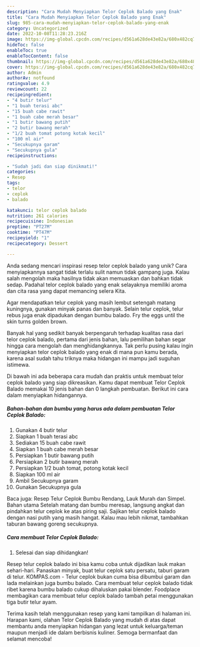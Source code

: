```yaml
---
description: "Cara Mudah Menyiapkan Telor Ceplok Balado yang Enak"
title: "Cara Mudah Menyiapkan Telor Ceplok Balado yang Enak"
slug: 985-cara-mudah-menyiapkan-telor-ceplok-balado-yang-enak
category: Uncategorized
date: 2022-10-08T11:28:23.216Z
image: https://img-global.cpcdn.com/recipes/d561a628de43e82a/680x482cq70/telor-ceplok-balado-foto-resep-utama.jpg
hideToc: false
enableToc: true
enableTocContent: false
thumbnail: https://img-global.cpcdn.com/recipes/d561a628de43e82a/680x482cq70/telor-ceplok-balado-foto-resep-utama.jpg
cover: https://img-global.cpcdn.com/recipes/d561a628de43e82a/680x482cq70/telor-ceplok-balado-foto-resep-utama.jpg
author: Admin
authorAv: notfound
ratingvalue: 4.9
reviewcount: 22
recipeingredient:
- "4 butir telur"
- "1 buah terasi abc"
- "15 buah cabe rawit"
- "1 buah cabe merah besar"
- "1 butir bawang putih"
- "2 butir bawang merah"
- "1/2 buah tomat potong kotak kecil"
- "100 ml air"
- "Secukupnya garam"
- "Secukupnya gula"
recipeinstructions:

- "Sudah jadi dan siap dinikmati!"
categories:
- Resep
tags:
- telor
- ceplok
- balado

katakunci: telor ceplok balado 
nutrition: 261 calories
recipecuisine: Indonesian
preptime: "PT27M"
cooktime: "PT47M"
recipeyield: "1"
recipecategory: Dessert

---
```





Anda sedang mencari inspirasi resep telor ceplok balado yang unik? Cara menyiapkannya sangat tidak terlalu sulit namun tidak gampang juga. Kalau salah mengolah maka hasilnya tidak akan memuaskan dan bahkan tidak sedap. Padahal telor ceplok balado yang enak selayaknya memiliki aroma dan cita rasa yang dapat memancing selera Kita.





Agar mendapatkan telur ceplok yang masih lembut setengah matang kuningnya, gunakan minyak panas dan banyak. Selain telur ceplok, telur rebus juga enak dipadukan dengan bumbu balado. Fry the eggs until the skin turns golden brown.

Banyak hal yang sedikit banyak berpengaruh terhadap kualitas rasa dari telor ceplok balado, pertama dari jenis bahan, lalu pemilihan bahan segar hingga cara mengolah dan menghidangkannya. Tak perlu pusing kalau ingin menyiapkan telor ceplok balado yang enak di mana pun kamu berada, karena asal sudah tahu triknya maka hidangan ini mampu jadi suguhan istimewa.






Di bawah ini ada beberapa cara mudah dan praktis untuk membuat telor ceplok balado yang siap dikreasikan. Kamu dapat membuat Telor Ceplok Balado memakai 10 jenis bahan dan 0 langkah pembuatan. Berikut ini cara dalam menyiapkan hidangannya.

<!--inarticleads1-->

##### Bahan-bahan dan bumbu yang harus ada dalam pembuatan Telor Ceplok Balado:

1. Gunakan 4 butir telur
1. Siapkan 1 buah terasi abc
1. Sediakan 15 buah cabe rawit
1. Siapkan 1 buah cabe merah besar
1. Persiapkan 1 butir bawang putih
1. Persiapkan 2 butir bawang merah
1. Persiapkan 1/2 buah tomat, potong kotak kecil
1. Siapkan 100 ml air
1. Ambil Secukupnya garam
1. Gunakan Secukupnya gula


Baca juga: Resep Telur Ceplok Bumbu Rendang, Lauk Murah dan Simpel. Bahan utama Setelah matang dan bumbu meresap, langsung angkat dan pindahkan telur ceplok ke atas piring saji. Sajikan telur ceplok balado dengan nasi putih yang masih hangat. Kalau mau lebih nikmat, tambahkan taburan bawang goreng secukupnya. 

<!--inarticleads2-->

##### Cara membuat Telor Ceplok Balado:


1. Selesai dan siap dihidangkan!

Resep telur ceplok balado ini bisa kamu coba untuk dijadikan lauk makan sehari-hari. Panaskan minyak, buat telur ceplok satu persatu, taburi garam di telur. KOMPAS.com - Telur ceplok bukan cuma bisa dibumbui garam dan lada melainkan juga bumbu balado. Cara membuat telur ceplok balado tidak ribet karena bumbu balado cukup dihaluskan pakai blender. Foodplace membagikan cara membuat telur ceplok balado tambah petai menggunakan tiga butir telur ayam. 

Terima kasih telah menggunakan resep yang kami tampilkan di halaman ini. Harapan kami, olahan Telor Ceplok Balado yang mudah di atas dapat membantu anda menyiapkan hidangan yang lezat untuk keluarga/teman maupun menjadi ide dalam berbisnis kuliner. Semoga bermanfaat dan selamat mencoba!
